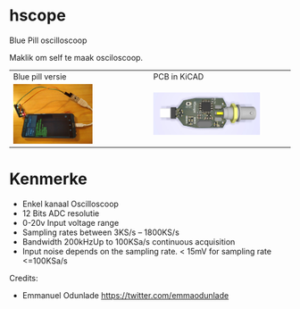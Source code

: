# hscope
Blue Pill oscilloscoop

Maklik om self te maak osciloscoop.

<table border="0" width="80%">
 <tr>
   <td>
    Blue pill versie
   </td>
   <td>
     PCB in KiCAD
   </td>
 </tr>
 <tr>
   <td>
    <img src="https://github.com/pappavis/hscope/blob/master/plaatjes/HS101_STM32Utils.jpg?raw=true" width="60%" hieght="60%">
   </td>
   <td>
    <img src="https://github.com/pappavis/hscope/blob/master/plaatjes/PCB-Version.jpg?raw=true" width="80%" hieght="80%">
   </td>
 </tr>
</table>

# Kenmerke
- Enkel kanaal Oscilloscoop
 - 12 Bits ADC resolutie
 - 0-20v Input voltage range
 - Sampling rates between 3KS/s – 1800KS/s
 - Bandwidth 200kHzUp to 100KSa/s continuous acquisition
 - Input noise depends on the sampling rate. < 15mV for sampling rate <=100KSa/s

Credits:
 - Emmanuel Odunlade  https://twitter.com/emmaodunlade
 

